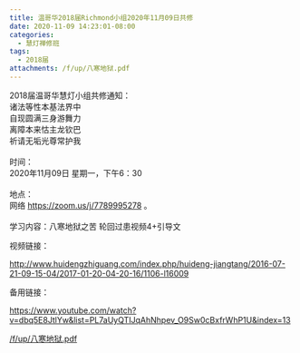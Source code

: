 ```yaml
---
title: 温哥华2018届Richmond小组2020年11月09日共修
date: 2020-11-09 14:23:01-08:00
categories:
  - 慧灯禅修班
tags:
  - 2018届
attachments: /f/up/八寒地狱.pdf
---
```

2018届温哥华慧灯小组共修通知：\
诸法等性本基法界中\
自现圆满三身游舞力\
离障本来怙主龙钦巴\
祈请无垢光尊常护我\
\
时间：\
2020年11月09日 星期一，下午6：30\
\
地点：\
网络 <https://zoom.us/j/7789995278> 。\
\
学习内容：八寒地狱之苦 轮回过患视频4+引导文

视频链接：
<!--StartFragment-->

<http://www.huidengzhiguang.com/index.php/huideng-jiangtang/2016-07-21-09-15-04/2017-01-20-04-20-16/1106-l16009>

<!--EndFragment-->

备用链接：

<!--StartFragment-->

<https://www.youtube.com/watch?v=dbq5E8JtlYw&list=PL7aUyQTIJqAhNhpev_O9Sw0cBxfrWhP1U&index=13>

[/f/up/八寒地狱.pdf](http://huidengchanxiu.net/hdv/f/up/八寒地狱.pdf)
